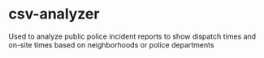 # csv-analyzer
Used to analyze public police incident reports to show dispatch times and on-site times based on neighborhoods or police departments
